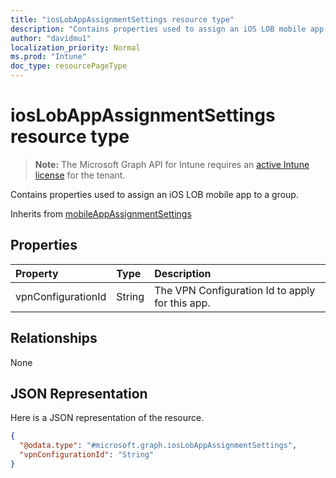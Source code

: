 ```yaml
---
title: "iosLobAppAssignmentSettings resource type"
description: "Contains properties used to assign an iOS LOB mobile app to a group."
author: "davidmu1"
localization_priority: Normal
ms.prod: "Intune"
doc_type: resourcePageType
---
```


# iosLobAppAssignmentSettings resource type

> **Note:** The Microsoft Graph API for Intune requires an [active Intune license](https://go.microsoft.com/fwlink/?linkid=839381) for the tenant.

Contains properties used to assign an iOS LOB mobile app to a group.


Inherits from [mobileAppAssignmentSettings](../resources/intune-apps-mobileappassignmentsettings.md)

## Properties
|Property|Type|Description|
|:---|:---|:---|
|vpnConfigurationId|String|The VPN Configuration Id to apply for this app.|

## Relationships
None

## JSON Representation
Here is a JSON representation of the resource.
<!-- {
  "blockType": "resource",
  "@odata.type": "microsoft.graph.iosLobAppAssignmentSettings"
}
-->
``` json
{
  "@odata.type": "#microsoft.graph.iosLobAppAssignmentSettings",
  "vpnConfigurationId": "String"
}
```




